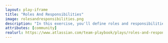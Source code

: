 ```yaml
---
layout: play-iframe
title: "Roles And Responsibilities"
image: rolesandresponsibilities.png
description: "In this exercise, you'll define roles and responsibilities, and clarify your interactions so the whole team can shine."
attributes: [community]
realurl: https://www.atlassian.com/team-playbook/plays/roles-and-responsibilities
---
```

